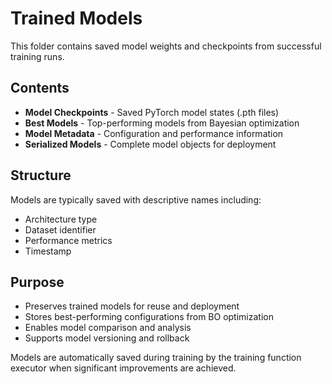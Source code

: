 # Trained Models

This folder contains saved model weights and checkpoints from successful training runs.

## Contents

- **Model Checkpoints** - Saved PyTorch model states (.pth files)
- **Best Models** - Top-performing models from Bayesian optimization
- **Model Metadata** - Configuration and performance information
- **Serialized Models** - Complete model objects for deployment

## Structure

Models are typically saved with descriptive names including:
- Architecture type
- Dataset identifier
- Performance metrics
- Timestamp

## Purpose

- Preserves trained models for reuse and deployment
- Stores best-performing configurations from BO optimization
- Enables model comparison and analysis
- Supports model versioning and rollback

Models are automatically saved during training by the training function executor when significant improvements are achieved.